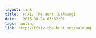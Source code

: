 ```yaml
---
layout: link
title:  FFXIV The Hunt [Balmung]
date:   2015-08-24 03:32:00
tags: hunting
link: http://ffxiv-the-hunt.net/balmung
---
```

